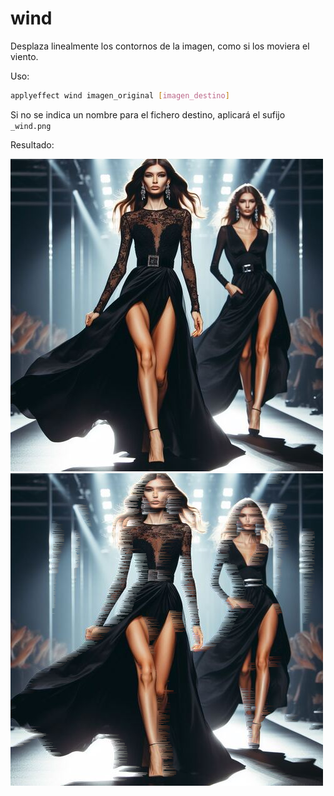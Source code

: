 # wind

Desplaza linealmente los contornos de la imagen, como si los moviera el viento.

Uso:

``` sh
applyeffect wind imagen_original [imagen_destino]
```

Si no se indica un nombre para el fichero destino, aplicará el sufijo `_wind.png`

Resultado:

![imagen original](../../images/image.jpg)
![wind](../../images/image_wind.png)
